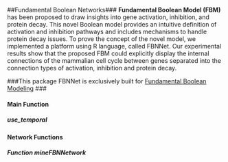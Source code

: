 ##Fundamental Boolean Networks###
**Fundamental Boolean
Model (FBM)** has been proposed to draw insights into gene activation, inhibition, and protein decay. This
novel Boolean model provides an intuitive definition of activation and inhibition pathways
and includes mechanisms to handle protein decay issues. To prove the concept of
the novel model, we implemented a platform using R language, called FBNNet. Our
experimental results show that the proposed FBM could explicitly display the internal
connections of the mammalian cell cycle between genes separated into the connection
types of activation, inhibition and protein decay.

###This package FBNNet is exclusively built for [Fundamental Boolean Modeling](https://www.frontiersin.org/articles/10.3389/fphys.2018.01328/full "Fundamental Boolean Modeling") ###

#### Main Function ####
##### use_temporal ##### 
#### Network Functions ####
##### Function mineFBNNetwork #####


